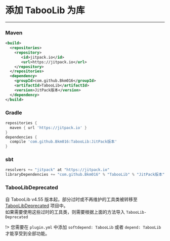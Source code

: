 # 添加 TabooLib 为库
---

### Maven 

```xml
<build>
  <repositories>
    <repository>
       <id>jitpack.io</id>
       <url>https://jitpack.io</url>
    </repository>
  </repositories>        
  <dependency>
    <groupId>com.github.Bkm016</groupId>
    <artifactId>TabooLib</artifactId>
    <version>JitPack版本</version>
  </dependency>
</build>
```

### Gradle

```groovy
repositories {
  maven { url 'https://jitpack.io' }
}
dependencies {
  compile 'com.github.Bkm016:TabooLib:JitPack版本'
}
```

### sbt

```scala
resolvers += "jitpack" at "https://jitpack.io"
libraryDependencies += "com.github.Bkm016" % "TabooLib" % "JitPack版本"
```

### TabooLibDeprecated
自 TabooLib v4.55 版本起，部分过时或不再维护的工具类被转移至 [TabooLibDeprecated](https://github.com/Bkm016/TabooLib-Deprecated) 项目中。    
如果需要使用这些过时的工具类，则需要根据上面的方法导入 `TabooLib-Deprecated`

!> 您需要在 `plugin.yml` 中添加 `softdepend: TabooLib` 或者 `depend: TabooLib` 才能享受到全部功能。
